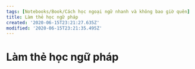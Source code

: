 ```yaml
---
tags: [Notebooks/Book/Cách học ngoại ngữ nhanh và không bao giờ quên]
title: Làm thẻ học ngữ pháp
created: '2020-06-15T23:21:27.635Z'
modified: '2020-06-15T23:21:35.495Z'
---
```


# Làm thẻ học ngữ pháp
